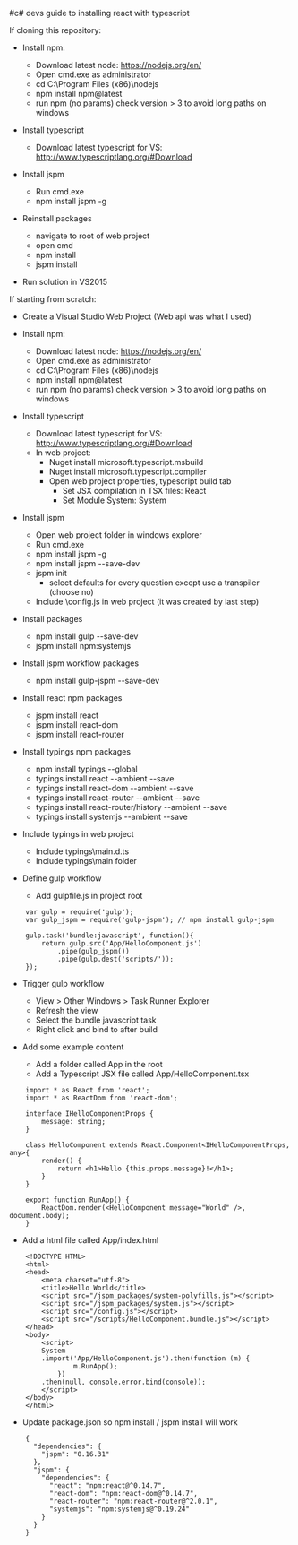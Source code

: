 #c# devs guide to installing react with typescript

If cloning this repository:

- Install npm: 
    - Download latest node: https://nodejs.org/en/
    - Open cmd.exe as administrator
    - cd C:\Program Files (x86)\nodejs
    - npm install npm@latest
    - run npm (no params) check version > 3 to avoid long paths on windows

- Install typescript
    - Download latest typescript for VS: http://www.typescriptlang.org/#Download 

- Install jspm
    - Run cmd.exe
    - npm install jspm -g

- Reinstall packages
    - navigate to root of web project
    - open cmd
    - npm install
    - jspm install

- Run solution in VS2015

If starting from scratch:

- Create a Visual Studio Web Project (Web api was what I used)

- Install npm: 
    - Download latest node: https://nodejs.org/en/
    - Open cmd.exe as administrator
    - cd C:\Program Files (x86)\nodejs
    - npm install npm@latest
    - run npm (no params) check version > 3 to avoid long paths on windows

- Install typescript
    - Download latest typescript for VS: http://www.typescriptlang.org/#Download 
    - In web project: 
        - Nuget install microsoft.typescript.msbuild 
        - Nuget install microsoft.typescript.compiler
        - Open web project properties, typescript build tab
            - Set JSX compilation in TSX files: React
            - Set Module System: System

- Install jspm
    - Open web project folder in windows explorer
    - Run cmd.exe
    - npm install jspm -g
    - npm install jspm --save-dev
    - jspm init
        - select defaults for every question except use a transpiler (choose no)
    - Include \config.js in web project (it was created by last step)

- Install packages        
    - npm install gulp --save-dev
    - jspm install npm:systemjs    

- Install jspm workflow packages        
    - npm install gulp-jspm --save-dev   

- Install react npm packages        
    - jspm install react
    - jspm install react-dom
    - jspm install react-router
    
- Install typings npm packages        
    - npm install typings --global
    - typings install react --ambient --save
    - typings install react-dom --ambient --save
    - typings install react-router --ambient --save
    - typings install react-router/history --ambient --save
    - typings install systemjs --ambient --save
    

- Include typings in web project
    - Include typings\main.d.ts
    - Include typings\main folder
    
- Define gulp workflow
    - Add gulpfile.js in project root
    
```    
    var gulp = require('gulp');
    var gulp_jspm = require('gulp-jspm'); // npm install gulp-jspm 
    
    gulp.task('bundle:javascript', function(){
        return gulp.src('App/HelloComponent.js')
            .pipe(gulp_jspm())
            .pipe(gulp.dest('scripts/'));
    });
```

- Trigger gulp workflow
    - View > Other Windows > Task Runner Explorer
    - Refresh the view
    - Select the bundle javascript task
    - Right click and bind to after build
    
- Add some example content
    - Add a folder called App in the root
    - Add a Typescript JSX file called App/HelloComponent.tsx
    
```    
    import * as React from 'react';
    import * as ReactDom from 'react-dom';

    interface IHelloComponentProps {
        message: string;
    }

    class HelloComponent extends React.Component<IHelloComponentProps, any>{
        render() {
            return <h1>Hello {this.props.message}!</h1>;
        }
    }

    export function RunApp() {
        ReactDom.render(<HelloComponent message="World" />, document.body);
    }
```

- Add a html file called App/index.html

```            
    <!DOCTYPE HTML>
    <html>
    <head>
        <meta charset="utf-8">
        <title>Hello World</title>
        <script src="/jspm_packages/system-polyfills.js"></script>
        <script src="/jspm_packages/system.js"></script>
        <script src="/config.js"></script>
        <script src="/scripts/HelloComponent.bundle.js"></script>
    </head>
    <body>
        <script>
        System
        .import('App/HelloComponent.js').then(function (m) {
                m.RunApp();
            })
        .then(null, console.error.bind(console));
        </script>
    </body>
    </html>
```

- Update package.json so npm install / jspm install will work

```
    {
      "dependencies": {
        "jspm": "0.16.31"
      },
      "jspm": {
        "dependencies": {
          "react": "npm:react@^0.14.7",
          "react-dom": "npm:react-dom@^0.14.7",
          "react-router": "npm:react-router@^2.0.1",
          "systemjs": "npm:systemjs@^0.19.24"
        }
      }
    }
```
    
